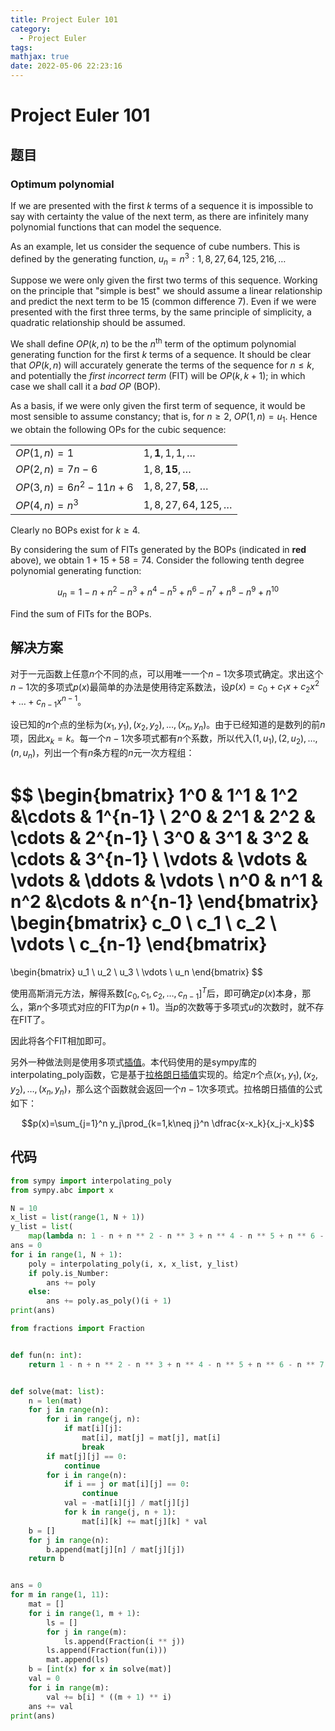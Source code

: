 ```yaml
---
title: Project Euler 101
category:
  - Project Euler
tags:
mathjax: true
date: 2022-05-06 22:23:16
---
```


<escape><!-- more --></escape>

# Project Euler 101

## 题目

### Optimum polynomial

If we are presented with the first $k$ terms of a sequence it is impossible to say with certainty the value of the next term, as there are infinitely many polynomial functions that can model the sequence.

As an example, let us consider the sequence of cube numbers. This is defined by the generating function, $u_n = n^3: 1, 8, 27, 64, 125, 216, \dots$

Suppose we were only given the first two terms of this sequence. Working on the principle that "simple is best" we should assume a linear relationship and predict the next term to be $15$ (common difference $7$). Even if we were presented with the first three terms, by the same principle of simplicity, a quadratic relationship should be assumed.

We shall define $OP(k, n)$ to be the $n^{\mathrm{th}}$ term of the optimum polynomial generating function for the first $k$ terms of a sequence. It should be clear that $OP(k, n)$ will accurately generate the terms of the sequence for $n \leq k$, and potentially the *first incorrect term* (FIT) will be $OP(k, k+1)$; in which case we shall call it a *bad OP* (BOP).

As a basis, if we were only given the first term of sequence, it would be most sensible to assume constancy; that is, for $n \ge 2$, $OP(1, n) = u_1$.
Hence we obtain the following OPs for the cubic sequence:

|||
|-|-|
|$OP(1, n) = 1$|$1, \mathbf{1}, 1, 1, \dots$|
|$OP(2, n) = 7n−6$|$1, 8, \mathbf{15}, \dots$|
|$OP(3, n) = 6n^2−11n+6$|$1, 8, 27,\mathbf{58}, \dots$|
|$OP(4, n) = n^3$|$1, 8, 27, 64, 125, \dots$|

Clearly no BOPs exist for $k \ge 4$.

By considering the sum of FITs generated by the BOPs (indicated in **red** above), we obtain $1 + 15 + 58 = 74$.
Consider the following tenth degree polynomial generating function:

$$u_n = 1 − n + n^2 − n^3 + n^4 − n^5 + n^6 − n^7 + n^8 − n^9 + n^{10}$$

Find the sum of FITs for the BOPs.

## 解决方案

对于一元函数上任意$n$个不同的点，可以用唯一一个$n-1$次多项式确定。求出这个$n-1$次的多项式$p(x)$最简单的办法是使用待定系数法，设$p(x)=c_0+c_1x+c_2x^2+\dots+c_{n-1}x^{n-1}$。

设已知的$n$个点的坐标为$(x_1,y_1),(x_2,y_2),\dots,(x_n,y_n)$。由于已经知道的是数列的前$n$项，因此$x_k=k$。每一个$n-1$次多项式都有$n$个系数，所以代入$(1,u_1),(2,u_2),\dots,(n,u_n)$，列出一个有$n$条方程的$n$元一次方程组：

$$
\begin{bmatrix}
1^0 & 1^1 & 1^2 &\cdots  & 1^{n-1} \\
2^0 & 2^1 & 2^2 & \cdots & 2^{n-1} \\
3^0 & 3^1 & 3^2 & \cdots & 3^{n-1} \\
\vdots & \vdots & \vdots & \ddots  & \vdots \\
n^0 & n^1 & n^2 &\cdots  & n^{n-1}
\end{bmatrix}
\begin{bmatrix}
c_0 \\
c_1 \\
c_2 \\
\vdots \\
c_{n-1}
\end{bmatrix}
=
\begin{bmatrix}
u_1 \\
u_2 \\
u_3 \\
\vdots \\
u_n
\end{bmatrix}
$$

使用高斯消元方法，解得系数$[c_0,c_1,c_2,\dots,c_{n-1}]^T$后，即可确定$p(x)$本身，那么，第$n$个多项式对应的FIT为$p(n+1)$。当$p$的次数等于多项式$u$的次数时，就不存在FIT了。

因此将各个FIT相加即可。

另外一种做法则是使用多项式[插值](https://mathworld.wolfram.com/Interpolation.html)。本代码使用的是sympy库的interpolating_poly函数，它是基于[拉格朗日插值](https://mathworld.wolfram.com/LagrangeInterpolatingPolynomial.html)实现的。给定$n$个点$(x_1,y_1),(x_2,y_2),\dots,(x_n,y_n)$，那么这个函数就会返回一个$n-1$次多项式。拉格朗日插值的公式如下：

$$p(x)=\sum_{j=1}^n y_j\prod_{k=1,k\neq j}^n \dfrac{x-x_k}{x_j-x_k}$$

## 代码

```py
from sympy import interpolating_poly
from sympy.abc import x

N = 10
x_list = list(range(1, N + 1))
y_list = list(
    map(lambda n: 1 - n + n ** 2 - n ** 3 + n ** 4 - n ** 5 + n ** 6 - n ** 7 + n ** 8 - n ** 9 + n ** 10, x_list))
ans = 0
for i in range(1, N + 1):
    poly = interpolating_poly(i, x, x_list, y_list)
    if poly.is_Number:
        ans += poly
    else:
        ans += poly.as_poly()(i + 1)
print(ans)

```

```py
from fractions import Fraction


def fun(n: int):
    return 1 - n + n ** 2 - n ** 3 + n ** 4 - n ** 5 + n ** 6 - n ** 7 + n ** 8 - n ** 9 + n ** 10


def solve(mat: list):
    n = len(mat)
    for j in range(n):
        for i in range(j, n):
            if mat[i][j]:
                mat[i], mat[j] = mat[j], mat[i]
                break
        if mat[j][j] == 0:
            continue
        for i in range(n):
            if i == j or mat[i][j] == 0:
                continue
            val = -mat[i][j] / mat[j][j]
            for k in range(j, n + 1):
                mat[i][k] += mat[j][k] * val
    b = []
    for j in range(n):
        b.append(mat[j][n] / mat[j][j])
    return b


ans = 0
for m in range(1, 11):
    mat = []
    for i in range(1, m + 1):
        ls = []
        for j in range(m):
            ls.append(Fraction(i ** j))
        ls.append(Fraction(fun(i)))
        mat.append(ls)
    b = [int(x) for x in solve(mat)]
    val = 0
    for i in range(m):
        val += b[i] * ((m + 1) ** i)
    ans += val
print(ans)
```
